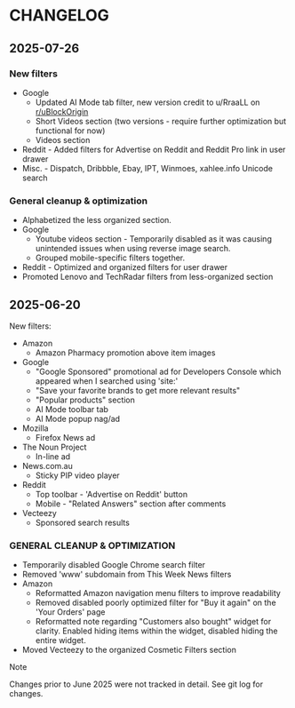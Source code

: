 # CHANGELOG

## 2025-07-26

### New filters

- Google
  - Updated AI Mode tab filter, new version credit to u/RraaLL on [r/uBlockOrigin](https://www.reddit.com/r/uBlockOrigin/comments/1l4vpmj/comment/mwcvxlt)
  - Short Videos section (two versions - require further optimization but functional for now)
  - Videos section
- Reddit - Added filters for Advertise on Reddit and Reddit Pro link in user drawer
- Misc. - Dispatch, Dribbble, Ebay, IPT, Winmoes, xahlee.info Unicode search

### General cleanup & optimization

- Alphabetized the less organized section.
- Google
  - Youtube videos section - Temporarily disabled as it was causing unintended issues when using reverse image search.
  - Grouped mobile-specific filters together.
- Reddit - Optimized and organized filters for user drawer
- Promoted Lenovo and TechRadar filters from less-organized section

## 2025-06-20

New filters:

- Amazon
  - Amazon Pharmacy promotion above item images
- Google
  - "Google Sponsored" promotional ad for Developers Console which appeared when I searched using 'site:'
  - "Save your favorite brands to get more relevant results"
  - "Popular products" section
  - AI Mode toolbar tab
  - AI Mode popup nag/ad
- Mozilla
  - Firefox News ad
- The Noun Project
  - In-line ad
- News.com.au
  - Sticky PIP video player
- Reddit
  - Top toolbar - 'Advertise on Reddit' button
  - Mobile - "Related Answers" section after comments
- Vecteezy
  - Sponsored search results

### GENERAL CLEANUP & OPTIMIZATION

- Temporarily disabled Google Chrome search filter
- Removed 'www' subdomain from This Week News filters
- Amazon
  - Reformatted Amazon navigation menu filters to improve readability
  - Removed disabled poorly optimized filter for "Buy it again" on the 'Your Orders' page
  - Reformatted note regarding "Customers also bought" widget for clarity. Enabled hiding items within the widget, disabled hiding the entire widget.
- Moved Vecteezy to the organized Cosmetic Filters section

> [!NOTE]
> Changes prior to June 2025 were not tracked in detail. See git log for changes.
